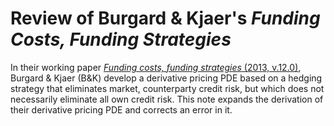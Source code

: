 # Review of Burgard & Kjaer's *Funding Costs, Funding Strategies*

In their working paper [*Funding costs, funding strategies* (2013, v.12.0)](http://papers.ssrn.com/sol3/papers.cfm?abstract_id=2027195), Burgard & Kjaer (B&K) develop a derivative pricing PDE based on a hedging strategy that eliminates market, counterparty credit risk, but which does not necessarily eliminate all own credit risk. This note expands the derivation of their derivative pricing PDE and corrects an error in it.
